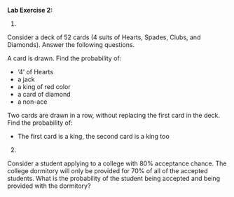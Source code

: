 **Lab Exercise 2:**

1. 
Consider a deck of 52 cards (4 suits of Hearts, Spades, Clubs, and Diamonds). Answer the following questions.

A card is drawn. Find the probability of:
- ‘4’ of Hearts
- a jack
- a king of red color
- a card of diamond
- a non-ace

Two cards are drawn in a row, without replacing the first card in the deck. Find the probability of: 
- The first card is a king, the second card is a king too

2. 
Consider a student applying to a college with 80% acceptance chance. The college dormitory will only be provided for 70% of all of the accepted students. What is the probability of the student being accepted and being provided with the dormitory?


